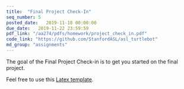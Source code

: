 ```yaml
---
title:  "Final Project Check-In"
seq_number: 5
posted_date:   2019-11-18 00:00:00
due_date:   2019-11-22 23:59:59
pdf_link: "/aa274/pdfs/homework/project_check_in.pdf"
code_link: "https://github.com/StanfordASL/asl_turtlebot"
md_group: "assignments"
---
```


The goal of the Final Project Check-in is to get you started on the final project.

Feel free to use this [Latex template](/aa274/pdfs/homework/hw.tex).
